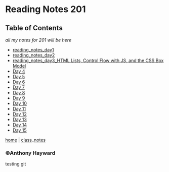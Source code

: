 # Reading Notes 201
## Table of Contents
*all my notes for 201 will be here*

- [reading_notes_day1](reading_notes_md/reading_notes_day1.md)
- [reading_notes_day2](reading_notes_md/reading_notes_day2.md)
- [reading_notes_day3_HTML Lists, Control Flow with JS, and the CSS Box Model](reading_notes_md/reading_notes_day3.md)
- [Day 4](day_4.md)
- [Day 5](day_5.md)
- [Day 6](day_6.md)
- [Day 7](day_7.md)
- [Day 8](day_8.md)
- [Day 9](day_9.md)
- [Day 10](day_10.md)
- [Day 11](day_11.md)
- [Day 12](day_12.md)
- [Day 13](day_13.md)
- [Day 14](day_14.md)
- [Day 15](day_15.md)



[home](/README.md) | [class_notes](class_notes.md)


### ©Anthony Hayward
testing git
